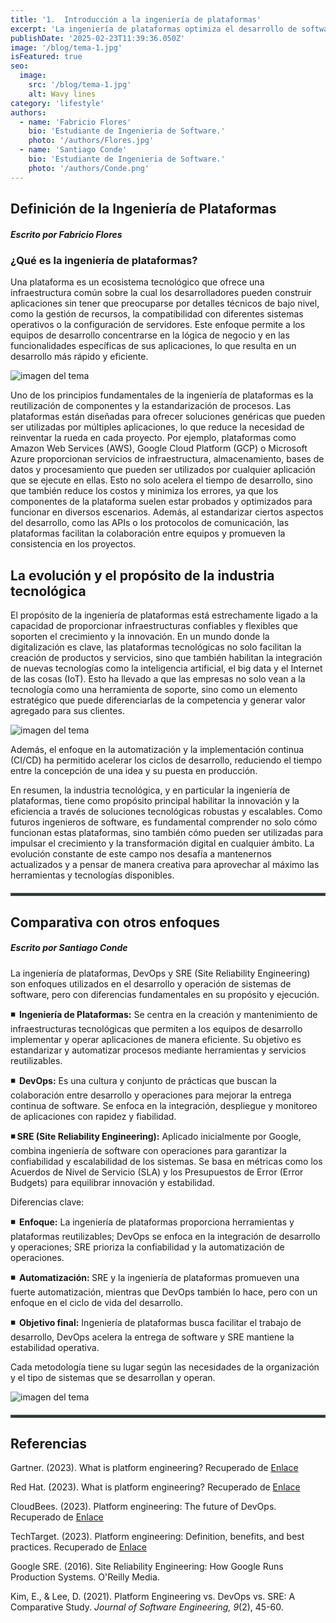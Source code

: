 ```yaml
---
title: '1.	Introducción a la ingeniería de plataformas'
excerpt: 'La ingeniería de plataformas optimiza el desarrollo de software al crear entornos eficientes para los equipos.'
publishDate: '2025-02-23T11:39:36.050Z'
image: '/blog/tema-1.jpg'
isFeatured: true
seo:
  image:
    src: '/blog/tema-1.jpg'
    alt: Wavy lines
category: 'lifestyle'
authors:
  - name: 'Fabricio Flores'
    bio: 'Estudiante de Ingenieria de Software.'
    photo: '/authors/Flores.jpg'
  - name: 'Santiago Conde'
    bio: 'Estudiante de Ingenieria de Software.'
    photo: '/authors/Conde.png'
---
```


<h2 class="font-bold italic margin-b">Definición de la Ingeniería de Plataformas</h2>

<h5 class="italic margin-t">Escrito por Fabricio Flores</h5>

<h3 class="font-bold centro margin-t">¿Qué es la ingeniería de plataformas?</h3>

<p class="margin-t margin-b text-base" >
Una plataforma es un ecosistema tecnológico que ofrece una infraestructura común sobre la cual los desarrolladores pueden construir aplicaciones sin tener que preocuparse por detalles técnicos de bajo nivel, como la gestión de recursos, la compatibilidad con diferentes sistemas operativos o la configuración de servidores. Este enfoque permite a los equipos de desarrollo concentrarse en la lógica de negocio y en las funcionalidades específicas de sus aplicaciones, lo que resulta en un desarrollo más rápido y eficiente. 
</p>

<img src="https://emt.gartnerweb.com/ngw/globalassets/intl-es/articles/que-es-la-ingenieria-de-plataformas-es.png" alt="imagen del tema" class="mx-auto block max-w-full max-h-full object-contain rounded-md" />

<p class="margin-t text-base" >
Uno de los principios fundamentales de la ingeniería de plataformas es la reutilización de componentes y la estandarización de procesos. Las plataformas están diseñadas para ofrecer soluciones genéricas que pueden ser utilizadas por múltiples aplicaciones, lo que reduce la necesidad de reinventar la rueda en cada proyecto. Por ejemplo, plataformas como Amazon Web Services (AWS), Google Cloud Platform (GCP) o Microsoft Azure proporcionan servicios de infraestructura, almacenamiento, bases de datos y procesamiento que pueden ser utilizados por cualquier aplicación que se ejecute en ellas. Esto no solo acelera el tiempo de desarrollo, sino que también reduce los costos y minimiza los errores, ya que los componentes de la plataforma suelen estar probados y optimizados para funcionar en diversos escenarios. Además, al estandarizar ciertos aspectos del desarrollo, como las APIs o los protocolos de comunicación, las plataformas facilitan la colaboración entre equipos y promueven la consistencia en los proyectos. 
</p>

<h2 class="font-bold italic margin-b margin-t">La evolución y el propósito de la industria tecnológica</h2>
<p class="margin-t margin-b text-base" >
El propósito de la ingeniería de plataformas está estrechamente ligado a la capacidad de proporcionar infraestructuras confiables y flexibles que soporten el crecimiento y la innovación. En un mundo donde la digitalización es clave, las plataformas tecnológicas no solo facilitan la creación de productos y servicios, sino que también habilitan la integración de nuevas tecnologías como la inteligencia artificial, el big data y el Internet de las cosas (IoT). Esto ha llevado a que las empresas no solo vean a la tecnología como una herramienta de soporte, sino como un elemento estratégico que puede diferenciarlas de la competencia y generar valor agregado para sus clientes. 
</p>

<img src="https://miro.medium.com/v2/resize:fit:1100/format:webp/1*CxutQWq3KMv-ATjxADDoug.png" alt="imagen del tema" class="margin-t w-full h-[250px] md:h-[350px] lg:h-[450px] object-cover rounded-md" />

<p class="margin-t margin-b text-base" >
Además, el enfoque en la automatización y la implementación continua (CI/CD) ha permitido acelerar los ciclos de desarrollo, reduciendo el tiempo entre la concepción de una idea y su puesta en producción. 
</p>
<p class="margin-t margin-b text-base" >
En resumen, la industria tecnológica, y en particular la ingeniería de plataformas, tiene como propósito principal habilitar la innovación y la eficiencia a través de soluciones tecnológicas robustas y escalables. Como futuros ingenieros de software, es fundamental comprender no solo cómo funcionan estas plataformas, sino también cómo pueden ser utilizadas para impulsar el crecimiento y la transformación digital en cualquier ámbito. La evolución constante de este campo nos desafía a mantenernos actualizados y a pensar de manera creativa para aprovechar al máximo las herramientas y tecnologías disponibles. 
</p>
<hr style="border: 2px solid rgba(93, 117, 94, 0.59); margin: 20px 0px !important">

<h2 class="font-bold italic margin-b">Comparativa con otros enfoques</h2>

<h5 class="italic margin-t">Escrito por Santiago Conde</h5>

<p class="margin-t margin-b text-base" >
La ingeniería de plataformas, DevOps y SRE (Site Reliability Engineering) son enfoques utilizados en el desarrollo y operación de sistemas de software, pero con diferencias fundamentales en su propósito y ejecución. 
</p>

<p class=" margin-b text-base indent-8" ><strong>◾&nbsp; Ingeniería de Plataformas:</strong>
Se centra en la creación y mantenimiento de infraestructuras tecnológicas que permiten a los equipos de desarrollo implementar y operar aplicaciones de manera eficiente. Su objetivo es estandarizar y automatizar procesos mediante herramientas y servicios reutilizables. </p>

<p  class="margin-t margin-b text-base indent-8" ><strong>◾&nbsp; DevOps:</strong>
Es una cultura y conjunto de prácticas que buscan la colaboración entre desarrollo y operaciones para mejorar la entrega continua de software. Se enfoca en la integración, despliegue y monitoreo de aplicaciones con rapidez y fiabilidad.  </p>

<p class="margin-t margin-b text-base indent-8" ><strong>◾&nbsp;SRE (Site Reliability Engineering):</strong>
Aplicado inicialmente por Google, combina ingeniería de software con operaciones para garantizar la confiabilidad y escalabilidad de los sistemas. Se basa en métricas como los Acuerdos de Nivel de Servicio (SLA) y los Presupuestos de Error (Error Budgets) para equilibrar innovación y estabilidad. 
</p>

<p class="italic margin-b text-xl font-serif font-semibold">Diferencias clave: </p>

<p class=" margin-b text-base indent-8" ><strong>◾&nbsp; Enfoque:</strong>
 La ingeniería de plataformas proporciona herramientas y plataformas reutilizables; DevOps se enfoca en la integración de desarrollo y operaciones; SRE prioriza la confiabilidad y la automatización de operaciones.  </p>

<p  class="margin-t margin-b text-base indent-8" ><strong>◾&nbsp; Automatización:  </strong>
SRE y la ingeniería de plataformas promueven una fuerte automatización, mientras que DevOps también lo hace, pero con un enfoque en el ciclo de vida del desarrollo.  </p>

<p class="margin-t margin-b text-base indent-8" ><strong>◾&nbsp; Objetivo final:</strong>
Ingeniería de plataformas busca facilitar el trabajo de desarrollo, DevOps acelera la entrega de software y SRE mantiene la estabilidad operativa. 
</p>

<p class="margin-t margin-b text-base" >
Cada metodología tiene su lugar según las necesidades de la organización y el tipo de sistemas que se desarrollan y operan. 
</p>

<img src="https://www.ikusi.com/mx/wp-content/uploads/sites/2/2023/04/seguridad-en-iot.jpeg" alt="imagen del tema" class="margin-t w-full h-[250px] md:h-[350px] lg:h-[450px] object-cover rounded-md" />

<hr style="border: 2px solid rgba(93, 117, 94, 0.59);margin: 20px 0px !important;">
<h2 class="font-bold italic margin-b">Referencias</h2>
<p class="margin-t margin-b text-base">
  Gartner. (2023). <span class="italic">What is platform engineering?</span> Recuperado de 
  <a href="https://www.gartner.com/en/articles/what-is-platform-engineering" target="_blank" rel="noopener noreferrer" class="text-blue-600 hover:underline">
    Enlace
  </a>
</p>

<p class="margin-t margin-b text-base">
  Red Hat. (2023). <span class="italic">What is platform engineering?</span> Recuperado de 
  <a href="https://www.redhat.com/en/topics/devops/what-is-platform-engineering" target="_blank" rel="noopener noreferrer" class="text-blue-600 hover:underline">
    Enlace
  </a>
</p>

<p class="margin-t margin-b text-base">
  CloudBees. (2023). <span class="italic">Platform engineering: The future of DevOps.</span> Recuperado de 
  <a href="https://www.cloudbees.com/blog/platform-engineering-the-future-of-devops" target="_blank" rel="noopener noreferrer" class="text-blue-600 hover:underline">
    Enlace
  </a>
</p>

<p class="margin-t margin-b text-base">
  TechTarget. (2023). <span class="italic">Platform engineering: Definition, benefits, and best practices.</span> Recuperado de 
  <a href="https://www.techtarget.com/searchitoperations/definition/platform-engineering" target="_blank" rel="noopener noreferrer" class="text-blue-600 hover:underline">
    Enlace
  </a>
</p>

<p class="margin-t margin-b text-base">
  Google SRE. (2016). <span class="italic">Site Reliability Engineering: How Google Runs Production Systems</span>. O'Reilly Media.
</p>

<p class="margin-t margin-b text-base">
  Kim, E., & Lee, D. (2021). <span class="italic">Platform Engineering vs. DevOps vs. SRE: A Comparative Study</span>. <i>Journal of Software Engineering, 9</i>(2), 45-60.
</p>
